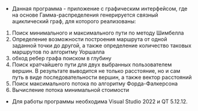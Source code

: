 - Данная программа - приложение с графическим интерфейсом, где на основе Гамма-распределения генерируется связный ациклический граф, для которого реализованы:
1) Поиск минимального и максимального пути по методу Шимбелла
2) Определение возможности построения маршрута от одной заданной точки до другой, а также определение количество таковых маршрутов по алгоритму Уоршалла
3) обход ребер графа поиском в глубину
4) Поиск кратчайшего пути для двух выбранных пользователем вершин. В результате выводится не только расстояние, но и сам путь в виде последовательности вершин, а также вектор расстояний
5) Поиск максимального потока по алгоритму Форда-Фалкерсона
6) Вычисление потока минимальной стоимости 

- Для работы программы необходима Visual Studio 2022 и QT 5.12.12.

